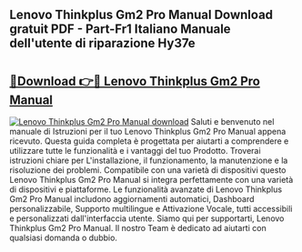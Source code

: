 ## Lenovo Thinkplus Gm2 Pro Manual Download gratuit PDF - Part-Fr1 Italiano Manuale dell'utente di riparazione Hy37e

# <h2><a href="http://dfaig48.blite.top/?on=Lenovo+Thinkplus+Gm2+Pro+Manual">🔗Download 👉🔴 Lenovo Thinkplus Gm2 Pro Manual</a></h2>

[![Lenovo Thinkplus Gm2 Pro Manual download](https://i.imgur.com/lujVjoI.png)](http://dfaig48.blite.top/?on=Lenovo+Thinkplus+Gm2+Pro+Manual)
Saluti e benvenuto nel manuale di Istruzioni per il tuo Lenovo Thinkplus Gm2 Pro Manual appena ricevuto. Questa guida completa è progettata per aiutarti a comprendere e utilizzare tutte le funzionalità e i vantaggi del tuo Prodotto. Troverai istruzioni chiare per L'installazione, il funzionamento, la manutenzione e la risoluzione dei problemi. Compatibile con una varietà di dispositivi questo Lenovo Thinkplus Gm2 Pro Manual si integra perfettamente con una varietà di dispositivi e piattaforme. Le funzionalità avanzate di Lenovo Thinkplus Gm2 Pro Manual includono aggiornamenti automatici, Dashboard personalizzabile, Supporto multilingue e Attivazione Vocale, tutti accessibili e personalizzati dall'interfaccia utente. Siamo qui per supportarti, Lenovo Thinkplus Gm2 Pro Manual. Il nostro Team è dedicato ad aiutarti con qualsiasi domanda o dubbio.
